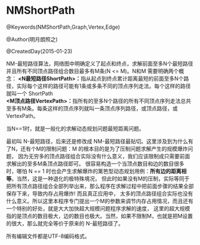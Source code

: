 # NMShortPath
@Keywords(NMShortPath,Graph,Vertex,Edge)

@Author(明月朗照之)

@CreatedDay(2015-01-23)

NM-最短路径算法，网络图中明确定义了起点和终点，求解前面至多N个最短路径并且所有不同顶点路径组合数目最多有M条(N <= M)。N和M 需要明确两个概念：
<b><N最短路径ShortPath>：</b>指从起点到终点累计距离最短的前面至多N个路径，实际每个这样的路径可能有1条或多条不同的顶点序列走法。每个这样的路径就叫一个 ShortPath<br/>
<b><M顶点路径VertexPath>：</b>指所有的至多N个路径的所有不同顶点序列走法总共至多有M条。每条这样的顶点序列就叫一条顶点序列路径，或顶点路径，或 VertexPath。<br/>

当N==1时，就是一般化的求解动态规划问题最短距离问题。

最初叫 N-最短路径，后来还是修改成 NM-最短路径最贴切。这里涉及到为什么有了N，还有个M的限制问题：M 的根本目的是为了压制问题求解产生的规模爆炸问题，
因为无穷多的顶点路径组合实际没有什么意义，我们应该限制成只需要前面求解出的至多M条顶点路径即可。
很容易构造一个当顶点数目和边的数目很多时，哪怕 N == 1 时也会产生求解爆炸的篱笆型动态规划用例：<b>所有边的距离相等</b>。当然，这是一种退化的极特殊境况，
但此时如果没有M的压制，实际等同于把所有顶点路径组合全部列举出来，那么程序在求解过程中把前面步骤的结果全部保存下来，导致内存占用爆炸! 而且真正应用中，
太多的顶点路径组合实际也没有什么意义。所以这里本程序专门提出一个M的参数来调节内存占用情况，而且还有一个特别的好处，就是大大加快超大规模问题程序求解的速度，
这里的超大规模指的是顶点的数目极大，边的数目也极大。当然，如果不限制M，也就是把M设置的很大，那么就完全等价于原来的 N-最短路径了。

所有编辑文件都是UTF-8编码格式。
